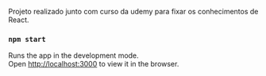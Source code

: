 Projeto realizado junto com curso da udemy para fixar os conhecimentos de React.

### `npm start`

Runs the app in the development mode.<br />
Open [http://localhost:3000](http://localhost:3000) to view it in the browser.
